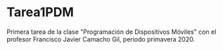 # Tarea1PDM
Primera tarea de la clase "Programación de Dispositivos Móviles" con el profesor Francisco Javier Camacho Gil, periodo primavera 2020.
